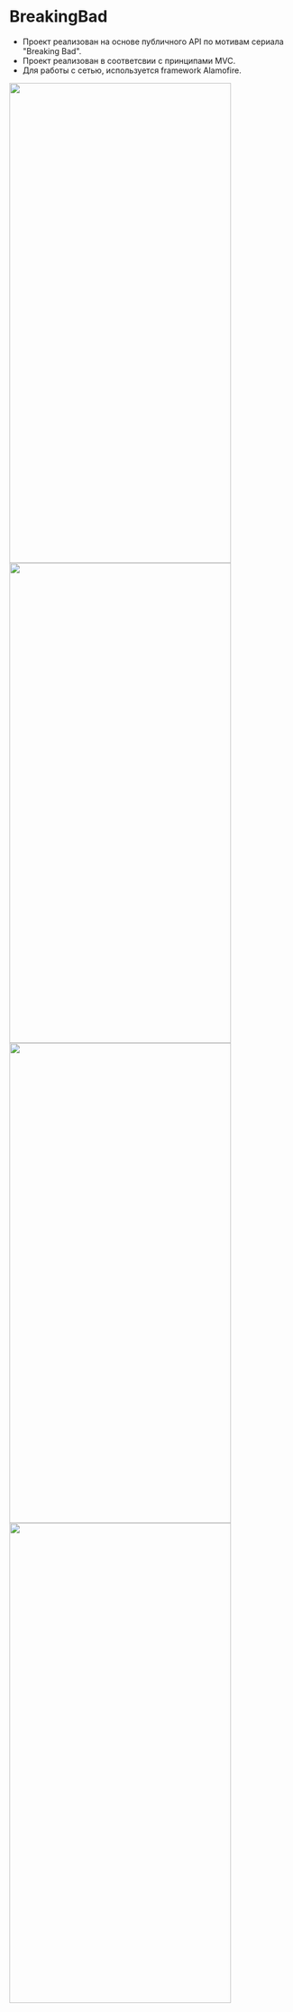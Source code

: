 # BreakingBad

* Проект реализован на основе публичного API по мотивам сериала "Breaking Bad".
* Проект реализован в соответсвии с принципами MVC. 
* Для работы с сетью, используется framework Alamofire.

<img src="https://user-images.githubusercontent.com/104350118/195986138-819fb2de-b016-4283-aae1-9299326a3c5d.png" width="393" height="852"> 

<img src="https://user-images.githubusercontent.com/104350118/195986182-382bd195-0f37-4f7f-be07-cfac2a34e6b2.png" width="393" height="852"> 


<img src="https://user-images.githubusercontent.com/104350118/196029096-114d294f-c897-4035-b10d-630d9a6af5a3.png" width="393" height="852"> 
<img src="https://user-images.githubusercontent.com/104350118/196029099-1ef2c6ce-1506-4b7a-93ca-c70d55fea76d.png" width="393" height="852"> 
